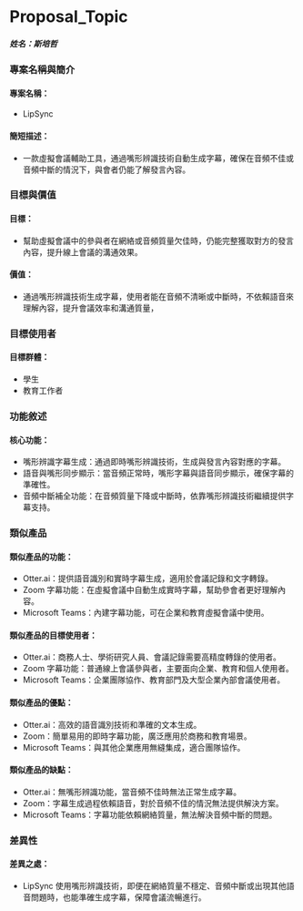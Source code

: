 # Proposal_Topic

##### 姓名：斯培哲

### 專案名稱與簡介

#### 專案名稱：

- LipSync

#### 簡短描述：

- 一款虛擬會議輔助工具，通過嘴形辨識技術自動生成字幕，確保在音頻不佳或音頻中斷的情況下，與會者仍能了解發言內容。

### 目標與價值

#### 目標：

- 幫助虛擬會議中的參與者在網絡或音頻質量欠佳時，仍能完整獲取對方的發言內容，提升線上會議的溝通效果。

#### 價值：

- 通過嘴形辨識技術生成字幕，使用者能在音頻不清晰或中斷時，不依賴語音來理解內容，提升會議效率和溝通質量，

### 目標使用者

#### 目標群體：

- 學生
- 教育工作者

### 功能敘述

#### 核心功能：

- 嘴形辨識字幕生成：通過即時嘴形辨識技術，生成與發言內容對應的字幕。
- 語音與嘴形同步顯示：當音頻正常時，嘴形字幕與語音同步顯示，確保字幕的準確性。
- 音頻中斷補全功能：在音頻質量下降或中斷時，依靠嘴形辨識技術繼續提供字幕支持。

### 類似產品

#### 類似產品的功能：

- Otter.ai：提供語音識別和實時字幕生成，適用於會議記錄和文字轉錄。
- Zoom 字幕功能：在虛擬會議中自動生成實時字幕，幫助參會者更好理解內容。
- Microsoft Teams：內建字幕功能，可在企業和教育虛擬會議中使用。

#### 類似產品的目標使用者：

- Otter.ai：商務人士、學術研究人員、會議記錄需要高精度轉錄的使用者。
- Zoom 字幕功能：普通線上會議參與者，主要面向企業、教育和個人使用者。
- Microsoft Teams：企業團隊協作、教育部門及大型企業內部會議使用者。

#### 類似產品的優點：

- Otter.ai：高效的語音識別技術和準確的文本生成。
- Zoom：簡單易用的即時字幕功能，廣泛應用於商務和教育場景。
- Microsoft Teams：與其他企業應用無縫集成，適合團隊協作。

#### 類似產品的缺點：

- Otter.ai：無嘴形辨識功能，當音頻不佳時無法正常生成字幕。
- Zoom：字幕生成過程依賴語音，對於音頻不佳的情況無法提供解決方案。
- Microsoft Teams：字幕功能依賴網絡質量，無法解決音頻中斷的問題。

### 差異性

#### 差異之處：

- LipSync 使用嘴形辨識技術，即便在網絡質量不穩定、音頻中斷或出現其他語音問題時，也能準確生成字幕，保障會議流暢進行。
